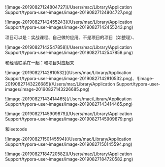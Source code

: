 

![image-20190827124804727](/Users/mac/Library/Application Support/typora-user-images/image-20190827124804727.png) 

![image-20190827142455243](/Users/mac/Library/Application Support/typora-user-images/image-20190827142455243.png)



项目可以是：实战课程、自己做的应用、不是项目的项目（如整理）、

![image-20190827142547858](/Users/mac/Library/Application Support/typora-user-images/image-20190827142547858.png)

和经验联系在一起：和项目对应起来

![image-20190827142810532](/Users/mac/Library/Application Support/typora-user-images/image-20190827142810532.png)、![image-20190827143226685](/Users/mac/Library/Application Support/typora-user-images/image-20190827143226685.png)

![image-20190827143414465](/Users/mac/Library/Application Support/typora-user-images/image-20190827143414465.png)

![image-20190827145909879](/Users/mac/Library/Application Support/typora-user-images/image-20190827145909879.png)

和leetcode 



![image-20190827150145594](/Users/mac/Library/Application Support/typora-user-images/image-20190827150145594.png)

![image-20190827184720582](/Users/mac/Library/Application Support/typora-user-images/image-20190827184720582.png)


